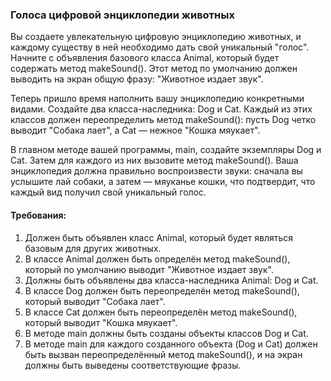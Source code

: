 
### Голоса цифровой энциклопедии животных

Вы создаете увлекательную цифровую энциклопедию животных, и каждому существу в ней необходимо дать свой уникальный "голос". Начните с объявления базового класса Animal, который будет содержать метод makeSound(). Этот метод по умолчанию должен выводить на экран общую фразу: "Животное издает звук".

Теперь пришло время наполнить вашу энциклопедию конкретными видами. Создайте два класса-наследника: Dog и Cat. Каждый из этих классов должен переопределить метод makeSound(): пусть Dog четко выводит "Собака лает", а Cat — нежное "Кошка мяукает".

В главном методе вашей программы, main, создайте экземпляры Dog и Cat. Затем для каждого из них вызовите метод makeSound(). Ваша энциклопедия должна правильно воспроизвести звуки: сначала вы услышите лай собаки, а затем — мяуканье кошки, что подтвердит, что каждый вид получил свой уникальный голос.

#### Требования:
1. Должен быть объявлен класс Animal, который будет являться базовым для других животных.
2. В классе Animal должен быть определён метод makeSound(), который по умолчанию выводит "Животное издает звук".
3. Должны быть объявлены два класса-наследника Animal: Dog и Cat.
4. В классе Dog должен быть переопределён метод makeSound(), который выводит "Собака лает".
5. В классе Cat должен быть переопределён метод makeSound(), который выводит "Кошка мяукает".
6. В методе main должны быть созданы объекты классов Dog и Cat.
7. В методе main для каждого созданного объекта (Dog и Cat) должен быть вызван переопределённый метод makeSound(), и на экран должны быть выведены соответствующие фразы.